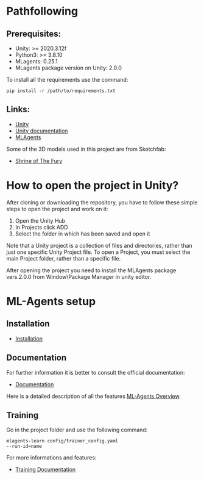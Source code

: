 # Pathfollowing

## Prerequisites:

* Unity: >= 2020.3.12f
* Python3: >= 3.8.10
* MLagents: 0.25.1 
* MLagents package version on Unity: 2.0.0

To install all the requirements use the command:

<code>pip install -r /path/to/requirements.txt</code>

## Links:

* [Unity](https://unity.com/download)
* [Unity documentation](https://docs.unity3d.com/Manual/index.html)
* [MLAgents](https://github.com/Unity-Technologies/ml-agents)

Some of the 3D models used in this project are from Sketchfab:

* [Shrine of The Fury](https://sketchfab.com/3d-models/chevrolet-corvette-1980-different-colours-7e428bdb3ab54b4e9ac610e545fd9d03)

# How to open the project in Unity?

After cloning or downloading the repository, you have to follow these simple steps to open the project and work on it:

1. Open the Unity Hub 
2. In Projects click ADD 
3. Select the folder in which has been saved and open it

Note that a Unity project is a collection of files and directories, rather than just one specific Unity Project file. To open a Project, you must select the main Project folder, rather than a specific file.

After opening the project you need to install the MLAgents package vers.2.0.0 from Window\Package Manager in unity editor.

# ML-Agents setup

## Installation

* [Installation](https://github.com/Unity-Technologies/ml-agents/blob/release_18_docs/docs/Installation.md)

## Documentation

For further information it is better to consult the official documentation:
* [Documentation](https://github.com/Unity-Technologies/ml-agents/blob/release_18_docs/docs/Readme.md) 

Here is a detailed description of all the features [ML-Agents Overview](https://github.com/Unity-Technologies/ml-agents/blob/main/docs/ML-Agents-Overview.md). 


## Training 

Go in the project folder and use the following command:

<code>mlagents-learn config/trainer_config.yaml --run-id=name</code>

For more informations and features:
* [Training Documentation](https://github.com/Unity-Technologies/ml-agents/blob/release_18_docs/docs/Training-ML-Agents.md)
